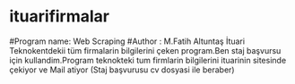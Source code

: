 # ituarifirmalar
#Program name: Web Scraping
#Author : M.Fatih Altuntaş
İtuari Teknokentdekii tüm firmalarin bilgilerini çeken program.Ben staj başvursu için kullandim.Program teknokteki tum firmlarin bilgilerini ituarinin sitesinde çekiyor ve Mail atiyor (Staj başvurusu cv dosyasi ile beraber)
